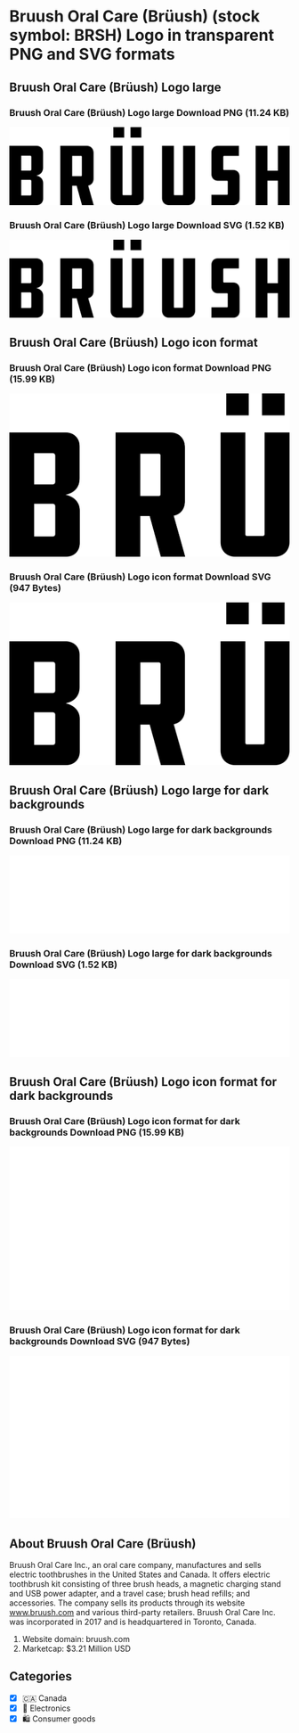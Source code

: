 # Bruush Oral Care (Brüush) (stock symbol: BRSH) Logo in transparent PNG and SVG formats

## Bruush Oral Care (Brüush) Logo large

### Bruush Oral Care (Brüush) Logo large Download PNG (11.24 KB)

![Bruush Oral Care (Brüush) Logo large Download PNG (11.24 KB)](/img/orig/BRSH_BIG-f20b7ba5.png)

### Bruush Oral Care (Brüush) Logo large Download SVG (1.52 KB)

![Bruush Oral Care (Brüush) Logo large Download SVG (1.52 KB)](/img/orig/BRSH_BIG-e3081b1a.svg)

## Bruush Oral Care (Brüush) Logo icon format

### Bruush Oral Care (Brüush) Logo icon format Download PNG (15.99 KB)

![Bruush Oral Care (Brüush) Logo icon format Download PNG (15.99 KB)](/img/orig/BRSH-1b8dd160.png)

### Bruush Oral Care (Brüush) Logo icon format Download SVG (947 Bytes)

![Bruush Oral Care (Brüush) Logo icon format Download SVG (947 Bytes)](/img/orig/BRSH-0e6ed536.svg)

## Bruush Oral Care (Brüush) Logo large for dark backgrounds

### Bruush Oral Care (Brüush) Logo large for dark backgrounds Download PNG (11.24 KB)

![Bruush Oral Care (Brüush) Logo large for dark backgrounds Download PNG (11.24 KB)](/img/orig/BRSH_BIG.D-19d911ee.png)

### Bruush Oral Care (Brüush) Logo large for dark backgrounds Download SVG (1.52 KB)

![Bruush Oral Care (Brüush) Logo large for dark backgrounds Download SVG (1.52 KB)](/img/orig/BRSH_BIG.D-0fb0ad8c.svg)

## Bruush Oral Care (Brüush) Logo icon format for dark backgrounds

### Bruush Oral Care (Brüush) Logo icon format for dark backgrounds Download PNG (15.99 KB)

![Bruush Oral Care (Brüush) Logo icon format for dark backgrounds Download PNG (15.99 KB)](/img/orig/BRSH.D-a69e84c3.png)

### Bruush Oral Care (Brüush) Logo icon format for dark backgrounds Download SVG (947 Bytes)

![Bruush Oral Care (Brüush) Logo icon format for dark backgrounds Download SVG (947 Bytes)](/img/orig/BRSH.D-0fbe5ecc.svg)

## About Bruush Oral Care (Brüush)

Bruush Oral Care Inc., an oral care company, manufactures and sells electric toothbrushes in the United States and Canada. It offers electric toothbrush kit consisting of three brush heads, a magnetic charging stand and USB power adapter, and a travel case; brush head refills; and accessories. The company sells its products through its website www.bruush.com and various third-party retailers. Bruush Oral Care Inc. was incorporated in 2017 and is headquartered in Toronto, Canada.

1. Website domain: bruush.com
2. Marketcap: $3.21 Million USD


## Categories
- [x] 🇨🇦 Canada
- [x] 🔌 Electronics
- [x] 🛍 Consumer goods
